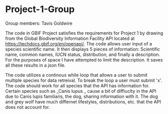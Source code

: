 # Project-1-Group
Group members: Tavis Goldwire

  The code in GBIF Project satisfies the requirements for Project 1 by drawing from the Global Biodiversity Information Facility API located at https://techdocs.gbif.org/en/openapi/. The code allows user input of a species scientific name. It then displays 5 pieces of information: Scientific name, common names, IUCN status, distribution, and finally a description. For the purposes of space I have attempted to limit the description. It saves all these results in a json file.

  The code utilizes a continous while loop that allows a user to submit multiple species for data retreival. To break the loop a user must submit 'x'. The code should work for all species that the API has information for. Certain species such as _Canis lupus _ cause a bit of diffiuclty in the API due to Canis lupis familiaris, the dog, sharing information with it. The dog and grey wolf have much differnet lifestyles, distributions, etc. that the API does not account for. 

  
